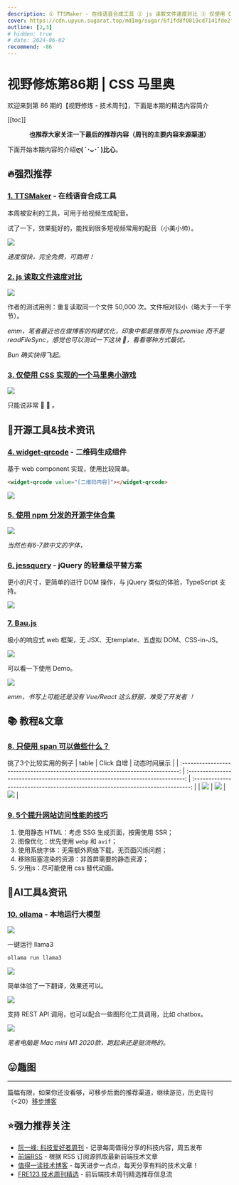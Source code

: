 ```yaml
---
description: ① TTSMaker - 在线语音合成工具 ② js 读取文件速度对比 ③ 仅使用 CSS 实现的一个马里奥小游戏 ④ widget-qrcode - 二维码生成组件 ⑤ 使用 npm 分发的开源字体合集 ⑥ jessquery - jQuery 的轻量级平替方案 ⑦ Bau.js ⑧ 只使用 span 可以做些什么？ ⑨ 5个提升网站访问性能的技巧 ⑩ ollama - 本地运行大模型
cover: https://cdn.upyun.sugarat.top/mdImg/sugar/6f1fd8f0819cd7141fde2f318214074f
outline: [2,3]
# hidden: true
# date: 2024-06-02
recommend: -86
---
```


# 视野修炼第86期 | CSS 马里奥

欢迎来到第 86 期的【视野修炼 - 技术周刊】，下面是本期的精选内容简介

[[toc]]

<center>

**​也推荐大家关注一下最后的推荐内容（周刊的主要内容来源渠道）**

</center>

下面开始本期内容的介绍**ღ( ´･ᴗ･` )比心**。

## 🔥强烈推荐
### [1. TTSMaker](https://ttsmaker.cn/) - 在线语音合成工具
本周被安利的工具，可用于给视频生成配音。

试了一下，效果挺好的，能找到很多短视频常用的配音（小美小帅）。

![](https://cdn.upyun.sugarat.top/mdImg/sugar/5d638019f32e2c894f6ad0b425f9c585)

*速度很快，完全免费，可商用！*

### [2. js 读取文件速度对比](https://lemire.me/blog/2024/03/12/how-to-read-files-quickly-in-javascript/)

![](https://cdn.upyun.sugarat.top/mdImg/sugar/eb5a7c6c550e00f88ad7659d66bbe7a9)

作者的测试用例：重复读取同一个文件 50,000 次。文件相对较小（略大于一千字节）。

*emm，笔者最近也在做博客的构建优化，印象中都是推荐用 fs.promise 而不是 readFileSync，感觉也可以测试一下这块 🤔，看看哪种方式最优。*

*Bun 确实快得飞起。*

### [3. 仅使用 CSS 实现的一个马里奥小游戏](https://codepen.io/t_afif/pen/JjqEdJv)

![](https://cdn.upyun.sugarat.top/mdImg/sugar/6f1fd8f0819cd7141fde2f318214074f)

只能说非常 🐂 🍺 。


## 🔧开源工具&技术资讯
### [4. widget-qrcode](https://github.com/mumuy/widget-qrcode?tab=readme-ov-file) - 二维码生成组件

基于 web component 实现，使用比较简单。

```html
<widget-qrcode value="[二维码内容]"></widget-qrcode>
```

![](https://cdn.upyun.sugarat.top/mdImg/sugar/827cfeb5e0f5032fb22e7055d35d8b14)


### [5. 使用 npm 分发的开源字体合集](https://fontsource.org/)

![](https://cdn.upyun.sugarat.top/mdImg/sugar/90d6ac48f06351d8a5f42a487e5f802f)

*当然也有6-7款中文的字体，*

### [6. jessquery](https://github.com/jazzypants1989/jessquery) - jQuery 的轻量级平替方案

更小的尺寸，更简单的进行 DOM 操作，与 jQuery 类似的体验，TypeScript 支持。

![](https://cdn.upyun.sugarat.top/mdImg/sugar/e5bc6611571d87d6da43a19172e74bb7)

### [7. Bau.js](https://github.com/grucloud/bau)

极小的响应式 web 框架，无 JSX、无template、五虚拟 DOM、CSS-in-JS。

![](https://cdn.upyun.sugarat.top/mdImg/sugar/32dc7a704c8d70c0a221edb5e61d32be)

可以看一下使用 Demo。

![](https://cdn.upyun.sugarat.top/mdImg/sugar/d5a5c9276833fc156f89ce82a9feebcc)

*emm，书写上可能还是没有 Vue/React 这么舒服，难受了开发者 ！*
## 📚 教程&文章

### [8. 只使用 span 可以做些什么？](https://onlyspans.net/)

挑了3个比较实用的例子
|                                      table                                      |                                   Click 自增                                    |                                  动态时间展示                                   |
| :-----------------------------------------------------------------------------: | :-----------------------------------------------------------------------------: | :-----------------------------------------------------------------------------: |
| ![](https://cdn.upyun.sugarat.top/mdImg/sugar/00dfe35a2f22007c27bc0737372d0303) | ![](https://cdn.upyun.sugarat.top/mdImg/sugar/4ff22c25f3f09aa2cbcc0272b4deeef2) | ![](https://cdn.upyun.sugarat.top/mdImg/sugar/2d53548bb7e72b9304d1fc865404b741) |


### [9. 5个提升网站访问性能的技巧](https://blog.sentry.io/5-easy-tips-to-improve-your-personal-website-performance/)

1. 使用静态 HTML：考虑 SSG 生成页面，按需使用 SSR；
2. 图像优化：优先使用 `webp` 和 `avif`；
3. 使用系统字体：无需额外网络下载，无页面闪烁问题；
4. 移除阻塞渲染的资源：非首屏需要的静态资源；
5. 少用js：尽可能使用 css 替代动画。


## 🤖AI工具&资讯
### [10. ollama](https://github.com/ollama/ollama) - 本地运行大模型

![](https://cdn.upyun.sugarat.top/mdImg/sugar/39a059d64abf44555d9f6e77dcc6de44)

一键运行 llama3 
```sh
ollama run llama3
```

![](https://cdn.upyun.sugarat.top/mdImg/sugar/8a833f869872f0fec9426cc7414ca56b)

简单体验了一下翻译，效果还可以。

![](https://cdn.upyun.sugarat.top/mdImg/sugar/c1f79baab0d8d24fb5a9d58042fca906)

支持 REST API 调用，也可以配合一些图形化工具调用，比如 chatbox。

![](https://cdn.upyun.sugarat.top/mdImg/sugar/e511b54d3787870f2236d03bfe7ca8d7)

*笔者电脑是 Mac mini M1 2020款，跑起来还是挺流畅的。*

## 😛趣图

---

篇幅有限，如果你还没看够，可移步后面的推荐渠道，继续游览，历史周刊（<20）[移步博客](https://sugarat.top/weekly/index.html)

## ⭐️强力推荐关注

* [阮一峰: 科技爱好者周刊](https://www.ruanyifeng.com/blog/archives.html) - 记录每周值得分享的科技内容，周五发布
* [前端RSS](https://fed.chanceyu.com/) - 根据 RSS 订阅源抓取最新前端技术文章
* [值得一读技术博客](https://daily-blog.chlinlearn.top/) - 每天进步一点点，每天分享有料的技术文章！
* [FRE123 技术周刊精选](https://www.fre123.com/weekly) - 前后端技术周刊精选推荐信息流
